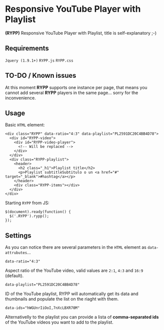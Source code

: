 Responsive YouTube Player with Playlist
=======================================

**(RYPP)** Responsive YouTube Player with Playlist, title is self-explanatory ;-)

## Requirements

`Jquery (1.9.1+)`
`RYPP.js`
`RYPP.css`

## TO-DO / Known issues

At this moment **RYPP** supports one instance per page, that means you cannot add several **RYPP** players in the same page... sorry for the inconvenience.

## Usage

Basic `HTML` element:

    <div class="RYPP" data-ratio="4:3" data-playlist="PL2591DC20C4BB4D78">
      <div id="RYPP-video">
        <div id="RYPP-video-player">
          <!-- Will be replaced -->
        </div>
      </div>
      <div class="RYPP-playlist">
        <header>
          <h2 class="_h1">Playlist title</h2>
          <p>Playlist subtitleSubtitulo o un <a href="#" target="_blank">#hashtag</a></p>
        </header>
        <div class="RYPP-items"></div>
      </div>
    </div>

Starting `RYPP` from JS:

    $(document).ready(function() {
      $('.RYPP').rypp();
    });
    
## Settings

As you can notice there are several parameters in the `HTML` element as `data-attrubutes`...

`data-ratio="4:3"`

Aspect ratio of the YouTube video, valid values are `2:1`, `4:3` and `16:9` (default).

`data-playlist="PL2591DC20C4BB4D78"`

ID of the YouTube playlist, RYPP will automatically get its data and thumbnails and populate the list on the riaght with them.

`data-ids="hWGUnrIiOoI,7nXcLBXR70M"`

Alternativelly to the playlist you can provide a lista of **comma-separated ids** of the YouTube vídeos you want to add to the playlist.

